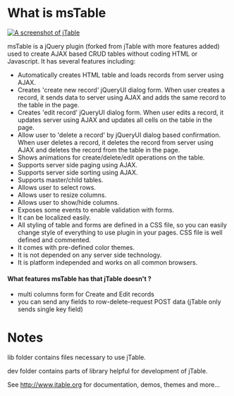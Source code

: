 What is msTable
======



[![A screenshot of jTable](https://raw.githubusercontent.com/hikalkan/jtable/master/screenshot.png)](http://jtable.org/)

msTable is a jQuery plugin (forked from jTable with more features added) used to create AJAX based CRUD tables without coding HTML or Javascript. It has several features including:

* Automatically creates HTML table and loads records from server using AJAX.
* Creates 'create new record' jQueryUI dialog form. When user creates a record, it sends data to server using AJAX and adds the same record to the table in the page.
* Creates 'edit record' jQueryUI dialog form. When user edits a record, it updates server using AJAX and updates all cells on the table in the page.
* Allow user to 'delete a record' by jQueryUI dialog based confirmation. When user deletes a record, it deletes the record from server using AJAX and deletes the record from the table in the page.
* Shows animations for create/delete/edit operations on the table.
* Supports server side paging using AJAX.
* Supports server side sorting using AJAX.
* Supports master/child tables.
* Allows user to select rows.
* Allows user to resize columns.
* Allows user to show/hide columns.
* Exposes some events to enable validation with forms.
* It can be localized easily.
* All styling of table and forms are defined in a CSS file, so you can easily change style of everything to use plugin in your pages. CSS file is well defined and commented.
* It comes with pre-defined color themes.
* It is not depended on any server side technology.
* It is platform independed and works on all common browsers.

#### What features msTable has that jTable doesn't ?

* multi columns form for Create and Edit records
* you can send any fields to row-delete-request POST data (jTable only sends single key field)

Notes
======

lib folder contains files necessary to use jTable.

dev folder contains parts of library helpful for development of jTable.

See http://www.jtable.org for documentation, demos, themes and more...
